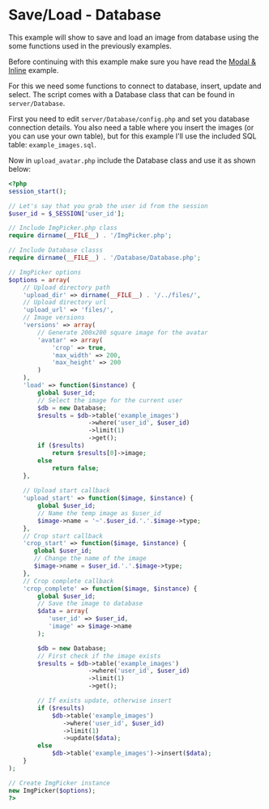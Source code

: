 # Save/Load - Database

This example will show to save and load an image from database using the some functions used in the previously examples.

Before continuing with this example make sure you have read the [Modal & Inline](modal-inline.md) example.

For this we need some functions to connect to database, insert, update and select. The script comes with a Database class that can be found in `server/Database`.

First you need to edit `server/Database/config.php` and set you database connection details. 
You also need a table where you insert the images (or you can use your own table), but for this example I'll use the included SQL table: `example_images.sql`.

Now in `upload_avatar.php` include the Database class and use it as shown below:


```php
<?php
session_start();

// Let's say that you grab the user id from the session
$user_id = $_SESSION['user_id'];

// Include ImgPicker.php class
require dirname(__FILE__) . '/ImgPicker.php';

// Include Database classs
require dirname(__FILE__) . '/Database/Database.php';

// ImgPicker options
$options = array(
    // Upload directory path
    'upload_dir' => dirname(__FILE__) . '/../files/',
    // Upload directory url
    'upload_url' => 'files/',
    // Image versions
    'versions' => array(
        // Generate 200x200 square image for the avatar
        'avatar' => array(
            'crop' => true,
            'max_width' => 200,
            'max_height' => 200
        )
    ),
    'load' => function($instance) {
        global $user_id;        
        // Select the image for the current user
        $db = new Database;
        $results = $db->table('example_images')
                      ->where('user_id', $user_id)
                      ->limit(1)
                      ->get();
        if ($results) 
            return $results[0]->image;
        else 
            return false;
    },
    
    // Upload start callback
    'upload_start' => function($image, $instance) {
        global $user_id;
        // Name the temp image as $user_id
        $image->name = '~'.$user_id.'.'.$image->type;   
    },
    // Crop start callback
    'crop_start' => function($image, $instance) {
       global $user_id;
       // Change the name of the image
       $image->name = $user_id.'.'.$image->type;
    },
    // Crop complete callback
    'crop_complete' => function($image, $instance) {
        global $user_id;
        // Save the image to database
        $data = array(
           'user_id' => $user_id,
           'image' => $image->name
        );

        $db = new Database;
        // First check if the image exists
        $results = $db->table('example_images')
                      ->where('user_id', $user_id)
                      ->limit(1)
                      ->get();

        // If exists update, otherwise insert
        if ($results) 
            $db->table('example_images')
               ->where('user_id', $user_id)
               ->limit(1)
               ->update($data);
        else
            $db->table('example_images')->insert($data);
    }
);

// Create ImgPicker instance
new ImgPicker($options);
?>
```
